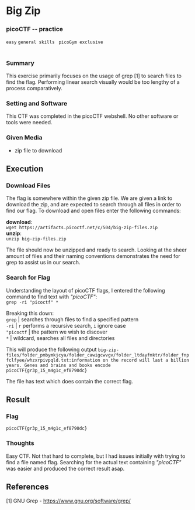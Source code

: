 # Big Zip
### picoCTF -- practice
` easy ` `general skills ` ` picoGym exclusive `
# 
### Summary
This exercise primarily focuses on the usage of grep [1] to search files to find the flag. Performing linear search visually would be too lengthy of a process comparatively.

### Setting and Software
This CTF was completed in the picoCTF webshell. No other software or tools were needed.

### Given Media
- zip file to download

## Execution

### Download Files
The flag is somewhere within the given zip file. We are given a link to download the zip, and are expected to search through all files in order to find our flag. To download and open files enter the following commands:<br>

**download**:<br>
` wget https://artifacts.picoctf.net/c/504/big-zip-files.zip ` <br>
**unzip**:<br>
` unzip big-zip-files.zip `

The file should now be unzipped and ready to search. Looking at the sheer amount of files and their naming conventions demonstrates the need for grep to assist us in our search. <br>


### Search for Flag

Understanding the layout of picoCTF flags, I entered the following command to find text with *"picoCTF"*:<br>
` grep -ri "picoctf" * `

Breaking this down:<br>
` grep ` | searches through files to find a specified pattern <br>
` -ri ` | ` r ` performs a recursive search, ` i ` ignore case <br>
` "picoctf ` | the pattern we wish to discover <br>
` * ` | wildcard, searches all files and directories

This will produce the following output
` big-zip-files/folder_pmbymkjcya/folder_cawigcwvgv/folder_ltdayfmktr/folder_fnpfclfyee/whzxrpivpqld.txt:information on the record will last a billion years. Genes and brains and books encode picoCTF{gr3p_15_m4g1c_ef8790dc} `

The file has text which does contain the correct flag.

## Result

### Flag
` picoCTF{gr3p_15_m4g1c_ef8790dc} `

### Thoughts
Easy CTF. Not that hard to complete, but I had issues initially with trying to find a file named flag. Searching for the actual text containing *"picoCTF"* was easier and produced the correct result asap.

## References
[1] GNU Grep - https://www.gnu.org/software/grep/ 